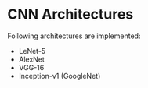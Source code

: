 # CNN Architectures

Following architectures are implemented:
- LeNet-5
- AlexNet
- VGG-16
- Inception-v1 (GoogleNet)
